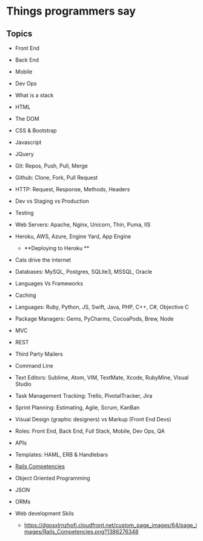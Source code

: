 # Things programmers say

<a href="https://www.youtube.com/watch?v=BR8zFANeBGQ" target="_blank"> </a>
## Topics
* Front End
* Back End
* Mobile
* Dev Ops
* What is a stack
* HTML
* The DOM
* CSS & Bootstrap
* Javascript
* JQuery
* Git: Repos, Push, Pull, Merge
* Github: Clone, Fork, Pull Request
* HTTP: Request, Response, Methods, Headers
* Dev vs Staging vs Production
* Testing
* Web Servers: Apache, Nginx, Unicorn, Thin, Puma, IIS
* Heroku, AWS, Azure, Engine Yard, App Engine
	* **Deploying to Heroku	 **
* Cats drive the internet
* Databases: MySQL, Postgres, SQLite3, MSSQL, Oracle
* Languages Vs Frameworks
* Caching
* Languages: Ruby, Python, JS, Swift, Java, PHP, C++, C#, Objective C
* Package Managers: Gems, PyCharms, CocoaPods, Brew, Node
* MVC
* REST
* Third Party Mailers
* Command Line
* Text Editors: Sublime, Atom, VIM, TextMate, Xcode, RubyMine, Visual Studio
* Task Management Tracking: Trello, PivotalTracker, Jira
* Sprint Planning: Estimating, Agile, Scrum, KanBan
* Visual Design (graphic designers) vs Markup (Front End Devs)
* Roles: Front End, Back End, Full Stack, Mobile, Dev Ops, QA
* APIs
* Templates: HAML, ERB & Handlebars
* <a href ="https://dgosxlrnzhofi.cloudfront.net/custom_page_images/64/page_images/Rails_Competencies.png?1386276348" target="_blank">Rails Competencies</a> 
* Object Oriented Programming
* JSON
* ORMs






* Web development Skils
	*  https://dgosxlrnzhofi.cloudfront.net/custom_page_images/64/page_images/Rails_Competencies.png?1386276348
